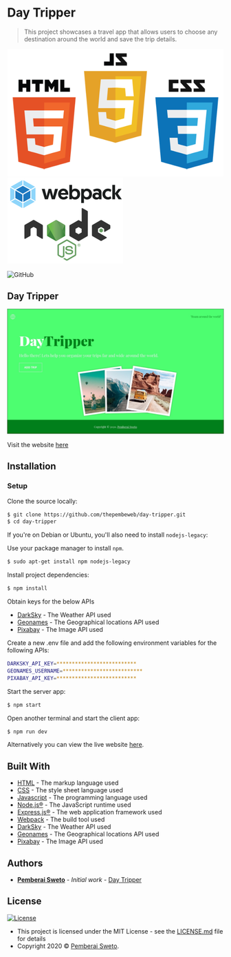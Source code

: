 # Day Tripper

> This project showcases a travel app that allows users to choose any destination around the world and save the trip details.

![](html-js-css-logo.png)![](node-webpack-logo.png)

![GitHub](https://img.shields.io/github/license/mashape/apistatus.svg)

## Day Tripper

![](day-tripper-app-screenshot.jpg)

Visit the website [here](https://day-tripper-app.herokuapp.com/)

## Installation

### Setup

Clone the source locally:

```sh
$ git clone https://github.com/thepembeweb/day-tripper.git
$ cd day-tripper
```

If you're on Debian or Ubuntu, you'll also need to install
`nodejs-legacy`:

Use your package manager to install `npm`.

```sh
$ sudo apt-get install npm nodejs-legacy
```

Install project dependencies:

```sh
$ npm install
```

Obtain keys for the below APIs

- [DarkSky](https://darksky.net/dev) - The Weather API used
- [Geonames](http://www.geonames.org/export/web-services.html) - The Geographical locations API used
- [Pixabay](https://pixabay.com/service/about/api/) - The Image API used

Create a new .env file and add the following environment variables for the following APIs:

```sh
DARKSKY_API_KEY=**************************
GEONAMES_USERNAME=**************************
PIXABAY_API_KEY=**************************
```

Start the server app:

```sh
$ npm start
```

Open another terminal and start the client app:

```sh
$ npm run dev
```

Alternatively you can view the live website [here](https://day-tripper-app.herokuapp.com/).

## Built With

- [HTML](https://en.wikipedia.org/wiki/HTML) - The markup language used
- [CSS](https://en.wikipedia.org/wiki/Cascading_Style_Sheets) - The style sheet language used
- [Javascript](https://en.wikipedia.org/wiki/JavaScript) - The programming language used
- [Node.js®](https://nodejs.org/) - The JavaScript runtime used
- [Express.js®](https://nodejs.org/) - The web application framework used
- [Webpack](https://webpack.js.org/) - The build tool used
- [DarkSky](https://darksky.net/dev) - The Weather API used
- [Geonames](http://www.geonames.org/export/web-services.html) - The Geographical locations API used
- [Pixabay](https://pixabay.com/service/about/api/) - The Image API used


## Authors

- **[Pemberai Sweto](https://github.com/thepembeweb)** - _Initial work_ - [Day Tripper](https://github.com/thepembeweb/day-tripper)

## License

[![License](http://img.shields.io/:license-mit-green.svg?style=flat-square)](http://badges.mit-license.org)

- This project is licensed under the MIT License - see the [LICENSE.md](LICENSE.md) file for details
- Copyright 2020 © [Pemberai Sweto](https://github.com/thepembeweb).


